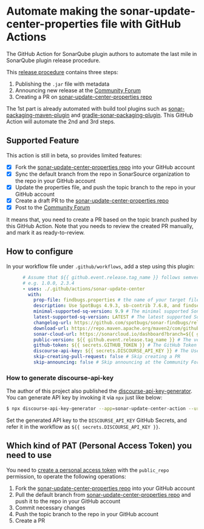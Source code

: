 # Automate making the sonar-update-center-properties file with GitHub Actions

The GitHub Action for SonarQube plugin authors to automate the last mile in SonarQube plugin release procedure.

This [release procedure](https://community.sonarsource.com/t/deploying-to-the-marketplace/35236) contains three steps:

1. Publishing the `.jar` file with metadata
2. Announcing new release at the [Community Forum](https://community.sonarsource.com/c/plugins)
3. Creating a PR on [sonar-update-center-properties repo](https://github.com/SonarSource/sonar-update-center-properties)



The 1st part is already automated with build tool plugins such as [sonar-packaging-maven-plugin](https://github.com/SonarSource/sonar-packaging-maven-plugin) and [gradle-sonar-packaging-plugin](https://github.com/iwarapter/gradle-sonar-packaging-plugin). This GitHub Action will automate the 2nd and 3rd steps.

## Supported Feature

This action is still in beta, so provides limited features:

- [x] Fork the [sonar-update-center-properties repo](https://github.com/SonarSource/sonar-update-center-properties) into your GitHub account
- [x] Sync the default branch from the repo in SonarSource organization to the repo in your GitHub account
- [x] Update the properties file, and push the topic branch to the repo in your GitHub account
- [x] Create a draft PR to the [sonar-update-center-properties repo](https://github.com/SonarSource/sonar-update-center-properties)
- [x] Post to the [Community Forum](https://community.sonarsource.com/c/plugins)

It means that, you need to create a PR based on the topic branch pushed by this GitHub Action.
Note that you needs to review the created PR manually, and mark it as ready-to-review.

## How to configure

In your workflow file under `.github/workflows`, add a step using this plugin:

```yml
      # Assume that ${{ github.event.release.tag_name }} follows semver2 and has no 'v' prefix
      # e.g. 1.0.0, 2.3.4
      - uses: ./.github/actions/sonar-update-center
        with:
          prop-file: findbugs.properties # the name of your target file
          description: Use SpotBugs 4.9.3, sb-contrib 7.6.8, and findsecbugs 1.13.0 # The description of your release
          minimal-supported-sq-version: 9.9 # The minimal supported SonarQube version
          latest-supported-sq-version: LATEST # The latest supported SonarQube version, default is 'LATEST'
          changelog-url: https://github.com/spotbugs/sonar-findbugs/releases/tag/${{ github.event.release.tag_name }} # The URL of changelog for your release
          download-url: https://repo.maven.apache.org/maven2/com/github/spotbugs/sonar-findbugs-plugin/${{ github.event.release.tag_name }}/sonar-findbugs-plugin-${{ github.event.release.tag_name }}.jar # The URL to download your plugin
          sonar-cloud-url: https://sonarcloud.io/dashboard?branch=${{ github.event.release.tag_name }}&id=com.github.spotbugs%3Asonar-findbugs-plugin # The URL of SQ analysis result
          public-version: ${{ github.event.release.tag_name }} # The version to publish
          github-token: ${{ secrets.GITHUB_TOKEN }} # The GitHub Token
          discourse-api-key: ${{ secrets.DISCOURSE_API_KEY }} # The User API key for https://community.sonarsource.com/
          skip-creating-pull-request: false # Skip creating a PR
          skip-announcing: false # Skip announcing at the Community Forum
```

### How to generate discourse-api-key

The author of this project also published the [discourse-api-key-generator](https://github.com/KengoTODA/discourse-api-key-generator). You can generate API key by invoking it via `npx` just like below:

```sh
$ npx discourse-api-key-generator --app=sonar-update-center-action --url=https://community.sonarsource.com
```

Set the generated API key to the `DISCOURSE_API_KEY` GitHub Secrets, and refer it in the workflow as `${{ secrets.DISCOURSE_API_KEY }}`.

## Which kind of PAT (Personal Access Token) you need to use

You need to [create a personal access token](https://docs.github.com/en/free-pro-team@latest/github/authenticating-to-github/creating-a-personal-access-token) with the `public_repo` permission, to operate the following operations:

1. Fork the [sonar-update-center-properties repo](https://github.com/SonarSource/sonar-update-center-properties) into your GitHub account
2. Pull the default branch from [sonar-update-center-properties repo](https://github.com/SonarSource/sonar-update-center-properties) and push it to the repo in your GitHub account
3. Commit necessary changes
4. Push the topic branch to the repo in your GitHub account
5. Create a PR
